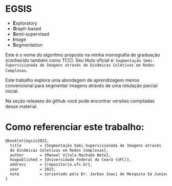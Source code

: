 # EGSIS

- **E**xploratory
- **G**raph-based
- **S**emi-supervised
- **I**mage
- **S**egmentation

Este é o nome do algoritmo proposto na minha monografia de graduação
(conhecido também como TCC). Seu título oficial é: `Segmentação Semi-Supervisionada de Imagens através de
Dinâmicas Coletivas em Redes Complexas`.

Este trabalho explora uma abordagem de aprendizagem menos convencional
para segmentar imagens através de uma rotulação parcial inicial.

Na seção releases do github você pode encontrar versões compiladas
desse material.


# Como referenciar este trabalho:


``` tex
@booklet{egsis2022,
  title        = {Segmentação Semi-Supervisionada de Imagens através
  de Dinâmicas Coletivas em Redes Complexas},
  author       = {Manoel Vilela Machado Neto},
  howpublished = {Universidade Federal do Ceará (UFC)},
  address      = {repositorio.ufc.br},
  year         = 2023,
  note         = {orientado pelo Dr. Jarbas Joaci de Mesquita Sá Junior}
}
```
